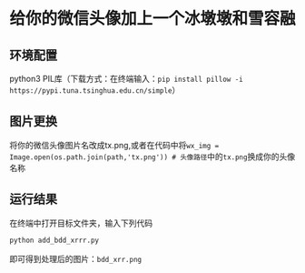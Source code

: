 # 给你的微信头像加上一个冰墩墩和雪容融

## 环境配置
python3
PIL库（下载方式：在终端输入：`pip install pillow -i https://pypi.tuna.tsinghua.edu.cn/simple`）

## 图片更换

将你的微信头像图片名改成tx.png,或者在代码中将`wx_img = Image.open(os.path.join(path,'tx.png')) # 头像路径`中的`tx.png`换成你的头像名称

## 运行结果

在终端中打开目标文件夹，输入下列代码

```python
python add_bdd_xrrr.py
```
即可得到处理后的图片：`bdd_xrr.png`
